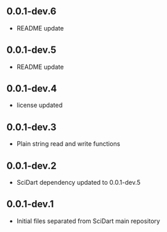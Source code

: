 ## 0.0.1-dev.6

- README update

## 0.0.1-dev.5

- README update

## 0.0.1-dev.4

- license updated

## 0.0.1-dev.3

- Plain string read and write functions

## 0.0.1-dev.2

- SciDart dependency updated to 0.0.1-dev.5


## 0.0.1-dev.1

- Initial files separated from SciDart main repository
